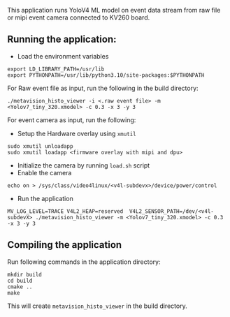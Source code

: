 This application runs YoloV4 ML model on event data stream from raw file or mipi event camera connected to KV260 board.
## Running the application:
- Load the environment variables
```
export LD_LIBRARY_PATH=/usr/lib
export PYTHONPATH=/usr/lib/python3.10/site-packages:$PYTHONPATH
```
For Raw event file as input, run the following in the build directory:
```
./metavision_histo_viewer -i <.raw event file> -m <Yolov7_tiny_320.xmodel> -c 0.3 -x 3 -y 3
```

For event camera as input, run the following:
- Setup the Hardware overlay using `xmutil`
```
sudo xmutil unloadapp
sudo xmutil loadapp <firmware overlay with mipi and dpu>
```
- Initialize the camera by running `load.sh` script
- Enable the camera
```
echo on > /sys/class/video4linux/<v4l-subdevx>/device/power/control
```
- Run the application
```
MV_LOG_LEVEL=TRACE V4L2_HEAP=reserved  V4L2_SENSOR_PATH=/dev/<v4l-subdevX> ./metavision_histo_viewer -m <Yolov7_tiny_320.xmodel> -c 0.3 -x 3 -y 3
```

## Compiling the application
Run following commands in the application directory:
```
mkdir build
cd build
cmake ..
make
```
This will create `metavision_histo_viewer` in the build directory.

